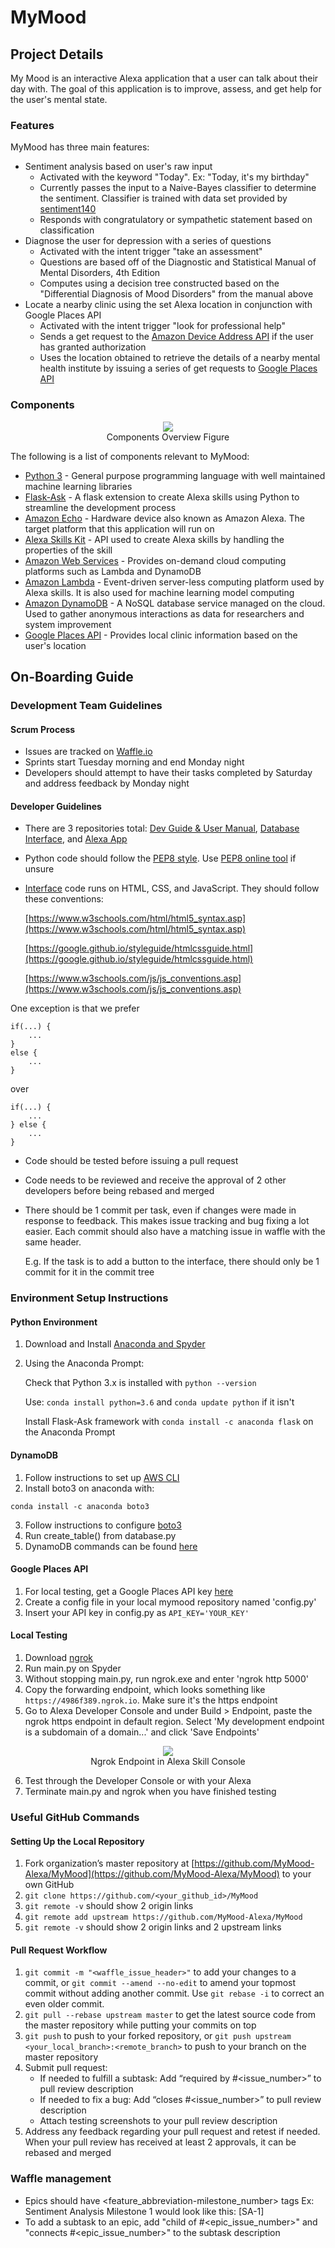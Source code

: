 # MyMood

## Project Details

My Mood is an interactive Alexa application that a user can talk about their day with. The goal of this application is to improve, assess, and get help for the user's mental state.

### Features

MyMood has three main features:  
* Sentiment analysis based on user's raw input
    * Activated with the keyword "Today". Ex: "Today, it's my birthday"
    * Currently passes the input to a Naive-Bayes classifier to determine the sentiment. Classifier is trained with data set provided by [sentiment140](http://help.sentiment140.com/for-students)
    * Responds with congratulatory or sympathetic statement based on classification
* Diagnose the user for depression with a series of questions
    * Activated with the intent trigger "take an assessment"
    * Questions are based off of the Diagnostic and Statistical Manual of Mental Disorders, 4th Edition
    * Computes using a decision tree constructed based on the "Differential Diagnosis of Mood Disorders" from the manual above
* Locate a nearby clinic using the set Alexa location in conjunction with Google Places API
    * Activated with the intent trigger "look for professional help"
    * Sends a get request to the  [Amazon Device Address API](https://developer.amazon.com/docs/custom-skills/device-address-api.html)  if the user has granted authorization
    * Uses the location obtained to retrieve the details of a nearby mental health institute by issuing a series of get requests to [Google Places API](https://developers.google.com/places/)

### Components

<p align="center">
  <img src = "https://drive.google.com/uc?export=view&id=1oDAHkM4pLZJn5z0aW71tEY96WwmWjvTW">
  <br>Components Overview Figure
</p>

The following is a list of components relevant to MyMood:
* [Python 3](https://www.python.org/downloads/) - General purpose programming language with well maintained machine learning libraries
* [Flask-Ask](http://flask-ask.readthedocs.io/en/latest/) - A flask extension to create Alexa skills using Python to streamline the development process
* [Amazon Echo](https://www.amazon.com/Amazon-Echo-And-Alexa-Devices/b?ie=UTF8&node=9818047011) - Hardware device also known as Amazon Alexa. The target platform that this application will run on
* [Alexa Skills Kit](https://developer.amazon.com/alexa-skills-kit) - API used to create Alexa skills by handling the properties of the skill
* [Amazon Web Services](https://aws.amazon.com/) - Provides on-demand cloud computing platforms such as Lambda and DynamoDB
* [Amazon Lambda](https://aws.amazon.com/lambda/) - Event-driven server-less computing platform used by Alexa skills. It is also used for machine learning model computing
* [Amazon DynamoDB](https://aws.amazon.com/dynamodb/) - A NoSQL database service managed on the cloud. Used to gather anonymous interactions as data for researchers and system improvement
* [Google Places API](https://developers.google.com/places/) - Provides local clinic information based on the user's location

## On-Boarding Guide

### Development Team Guidelines

#### Scrum Process

* Issues are tracked on [Waffle.io](https://waffle.io/MyMood-Alexa/MyMood)
* Sprints start Tuesday morning and end Monday night
* Developers should attempt to have their tasks completed by Saturday and address feedback by Monday night

#### Developer Guidelines

* There are 3 repositories total:  [Dev Guide & User Manual](https://github.com/MyMood-Alexa/MyMood-DevGuideUserManual),  [Database Interface](https://github.com/MyMood-Alexa/MyMood-Interface), and  [Alexa App](https://github.com/MyMood-Alexa/MyMood)
* Python code should follow the  [PEP8 style](https://www.python.org/dev/peps/pep-0008/). Use [PEP8 online tool](http://pep8online.com/) if unsure
* [Interface](https://mymood.me) code runs on HTML, CSS, and JavaScript. They should follow these conventions:

  [https://www.w3schools.com/html/html5_syntax.asp](https://www.w3schools.com/html/html5_syntax.asp)
  
  [https://google.github.io/styleguide/htmlcssguide.html](https://google.github.io/styleguide/htmlcssguide.html)
  
  [https://www.w3schools.com/js/js_conventions.asp](https://www.w3schools.com/js/js_conventions.asp)
  
One exception is that we prefer
```
if(...) {
    ...
}
else {
    ...
}
```
over
```
if(...) {
    ...
} else {
    ...
}
```
* Code should be tested before issuing a pull request
* Code needs to be reviewed and receive the approval of 2 other developers before being rebased and merged
* There should be 1 commit per task, even if changes were made in response to feedback. This makes issue tracking and bug fixing a lot easier. Each commit should also have a matching issue in waffle with the same header.

   E.g. If the task is to add a button to the interface, there should only be 1 commit for it in the commit tree

### Environment Setup Instructions

#### Python Environment

1. Download and Install  [Anaconda and Spyder](https://www.anaconda.com/download/)
2. Using the Anaconda Prompt:

   Check that Python 3.x is installed with ```python --version```

   Use: ```conda install python=3.6``` and ```conda update python``` if it isn't
   
   Install Flask-Ask framework with ```conda install -c anaconda flask``` on the Anaconda Prompt

#### DynamoDB

1. Follow instructions to set up  [AWS CLI](https://docs.aws.amazon.com/lambda/latest/dg/setup-awscli.html)
2. Install boto3 on anaconda with:
```
conda install -c anaconda boto3
```
3. Follow instructions to configure  [boto3](https://boto3.amazonaws.com/v1/documentation/api/latest/guide/configuration.html)
4. Run create_table() from database.py
5. DynamoDB commands can be found [here](https://docs.aws.amazon.com/cli/latest/reference/dynamodb/index.html#cli-aws-dynamodb)


#### Google Places API

1.  For local testing, get a Google Places API key  [here](https://developers.google.com/places/web-service/get-api-key)
2.  Create a config file in your local mymood repository named 'config.py'
3.  Insert your API key in config.py as ```API_KEY='YOUR_KEY'```

#### Local Testing

1. Download  [ngrok](https://ngrok.com/download)
2. Run main.py on Spyder
3. Without stopping main.py, run ngrok.exe and enter 'ngrok http 5000'
4. Copy the forwarding endpoint, which looks something like ```https://4986f389.ngrok.io```. Make sure it's the https endpoint
5. Go to Alexa Developer Console and under Build > Endpoint, paste the ngrok https endpoint in default region. Select 'My development endpoint is a subdomain of a domain...' and click 'Save Endpoints'
<p align="center">
  <img src = "https://drive.google.com/uc?export=view&id=1w2ONmfh4Zj_SgD-pWvx4Z-Ksua3Iqzie">
  <br>Ngrok Endpoint in Alexa Skill Console
</p>

6. Test through the Developer Console or with your Alexa
7. Terminate main.py and ngrok when you have finished testing

### Useful GitHub Commands

#### Setting Up the Local Repository

1. Fork organization’s master repository at [https://github.com/MyMood-Alexa/MyMood](https://github.com/MyMood-Alexa/MyMood) to your own GitHub
2. ```git clone https://github.com/<your_github_id>/MyMood```
3. ```git remote -v``` should show 2 origin links
4. ```git remote add upstream https://github.com/MyMood-Alexa/MyMood```
5. ```git remote -v``` should show 2 origin links and 2 upstream links

#### Pull Request Workflow

1. ```git commit -m "<waffle_issue_header>"``` to add your changes to a commit, or ```git commit --amend --no-edit``` to amend your topmost commit without adding another commit. Use ```git rebase -i``` to correct an even older commit.
2. ```git pull --rebase upstream master``` to get the latest source code from the master repository while putting your commits on top
3. ```git push``` to push to your forked repository, or ```git push upstream <your_local_branch>:<remote_branch>``` to push to your branch on the master repository
4. Submit pull request:
    * If needed to fulfill a subtask: Add “required by #<issue_number>” to pull review description
    * If needed to fix a bug: Add “closes #<issue_number>” to pull review description
    * Attach testing screenshots to your pull review description
5. Address any feedback regarding your pull request and retest if needed. When your pull review has received at least 2 approvals, it can be rebased and merged

### Waffle management

* Epics should have <feature_abbreviation-milestone_number> tags
    Ex: Sentiment Analysis Milestone 1 would look like this: [SA-1]
* To add a subtask to an epic, add "child of #<epic_issue_number>" and "connects #<epic_issue_number>" to the subtask description